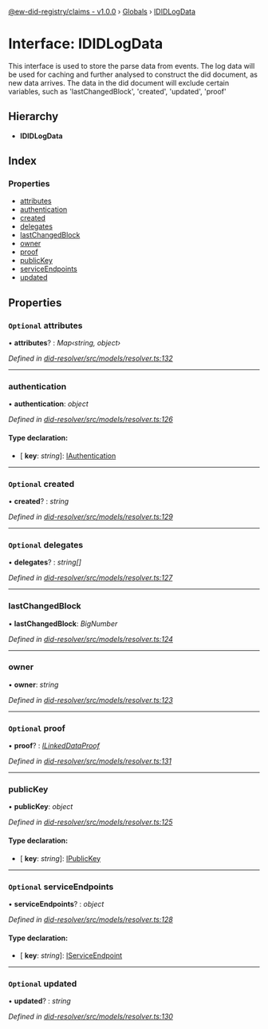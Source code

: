 [@ew-did-registry/claims - v1.0.0](../README.md) › [Globals](../globals.md) › [IDIDLogData](ididlogdata.md)

# Interface: IDIDLogData

This interface is used to store the parse data from events.
The log data will be used for caching and further analysed to construct the did document,
as new data arrives.
The data in the did document will exclude certain variables, such as
'lastChangedBlock', 'created', 'updated', 'proof'

## Hierarchy

* **IDIDLogData**

## Index

### Properties

* [attributes](ididlogdata.md#optional-attributes)
* [authentication](ididlogdata.md#authentication)
* [created](ididlogdata.md#optional-created)
* [delegates](ididlogdata.md#optional-delegates)
* [lastChangedBlock](ididlogdata.md#lastchangedblock)
* [owner](ididlogdata.md#owner)
* [proof](ididlogdata.md#optional-proof)
* [publicKey](ididlogdata.md#publickey)
* [serviceEndpoints](ididlogdata.md#optional-serviceendpoints)
* [updated](ididlogdata.md#optional-updated)

## Properties

### `Optional` attributes

• **attributes**? : *Map‹string, object›*

*Defined in [did-resolver/src/models/resolver.ts:132](https://github.com/energywebfoundation/ew-did-registry/blob/bf1f4a6/packages/did-resolver/src/models/resolver.ts#L132)*

___

###  authentication

• **authentication**: *object*

*Defined in [did-resolver/src/models/resolver.ts:126](https://github.com/energywebfoundation/ew-did-registry/blob/bf1f4a6/packages/did-resolver/src/models/resolver.ts#L126)*

#### Type declaration:

* \[ **key**: *string*\]: [IAuthentication](iauthentication.md)

___

### `Optional` created

• **created**? : *string*

*Defined in [did-resolver/src/models/resolver.ts:129](https://github.com/energywebfoundation/ew-did-registry/blob/bf1f4a6/packages/did-resolver/src/models/resolver.ts#L129)*

___

### `Optional` delegates

• **delegates**? : *string[]*

*Defined in [did-resolver/src/models/resolver.ts:127](https://github.com/energywebfoundation/ew-did-registry/blob/bf1f4a6/packages/did-resolver/src/models/resolver.ts#L127)*

___

###  lastChangedBlock

• **lastChangedBlock**: *BigNumber*

*Defined in [did-resolver/src/models/resolver.ts:124](https://github.com/energywebfoundation/ew-did-registry/blob/bf1f4a6/packages/did-resolver/src/models/resolver.ts#L124)*

___

###  owner

• **owner**: *string*

*Defined in [did-resolver/src/models/resolver.ts:123](https://github.com/energywebfoundation/ew-did-registry/blob/bf1f4a6/packages/did-resolver/src/models/resolver.ts#L123)*

___

### `Optional` proof

• **proof**? : *[ILinkedDataProof](ilinkeddataproof.md)*

*Defined in [did-resolver/src/models/resolver.ts:131](https://github.com/energywebfoundation/ew-did-registry/blob/bf1f4a6/packages/did-resolver/src/models/resolver.ts#L131)*

___

###  publicKey

• **publicKey**: *object*

*Defined in [did-resolver/src/models/resolver.ts:125](https://github.com/energywebfoundation/ew-did-registry/blob/bf1f4a6/packages/did-resolver/src/models/resolver.ts#L125)*

#### Type declaration:

* \[ **key**: *string*\]: [IPublicKey](ipublickey.md)

___

### `Optional` serviceEndpoints

• **serviceEndpoints**? : *object*

*Defined in [did-resolver/src/models/resolver.ts:128](https://github.com/energywebfoundation/ew-did-registry/blob/bf1f4a6/packages/did-resolver/src/models/resolver.ts#L128)*

#### Type declaration:

* \[ **key**: *string*\]: [IServiceEndpoint](iserviceendpoint.md)

___

### `Optional` updated

• **updated**? : *string*

*Defined in [did-resolver/src/models/resolver.ts:130](https://github.com/energywebfoundation/ew-did-registry/blob/bf1f4a6/packages/did-resolver/src/models/resolver.ts#L130)*
